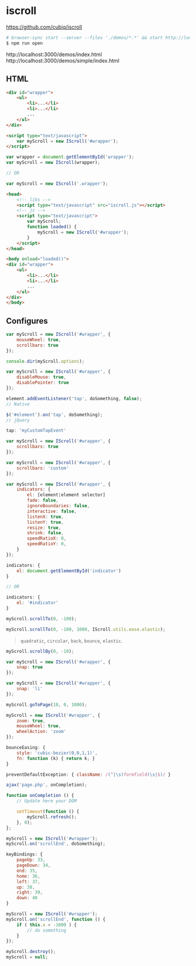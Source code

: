 # iscroll

https://github.com/cubiq/iscroll


```sh
# browser-sync start --server --files './demos/*.*' && start http://localhost:3000/demos/index.html
$ npm run open

```

http://localhost:3000/demos/index.html
http://localhost:3000/demos/simple/index.html


## HTML

```html
<div id="wrapper">
    <ul>
        <li>...</li>
        <li>...</li>
        ...
    </ul>
</div>
```

```html
<script type="text/javascript">
    var myScroll = new IScroll('#wrapper');
</script>
```


```js
var wrapper = document.getElementById('wrapper');
var myScroll = new IScroll(wrapper);

// OR

var myScroll = new IScroll('.wrapper');
```


```html
<head>
    <!-- libs -->
    <script type="text/javascript" src="iscroll.js"></script>
    <!-- js -->
    <script type="text/javascript">
        var myScroll;
        function loaded() {
            myScroll = new IScroll('#wrapper');
        }
    </script>
</head>

<body onload="loaded()">
<div id="wrapper">
    <ul>
        <li>...</li>
        <li>...</li>
        ...
    </ul>
</div>
</body>
```
## Configures

```js
var myScroll = new IScroll('#wrapper', {
    mouseWheel: true,
    scrollbars: true
});
```

```js
console.dir(myScroll.options);
```


```js
var myScroll = new IScroll('#wrapper', {
    disableMouse: true,
    disablePointer: true
});
```


```js
element.addEventListener('tap', doSomething, false);
// Native

$('#element').on('tap', doSomething);
// jQuery
```



```js
tap: 'myCustomTapEvent'
```


```js
var myScroll = new IScroll('#wrapper', {
    scrollbars: true
});
```


```js
var myScroll = new IScroll('#wrapper', {
    scrollbars: 'custom'
});
```


```js
var myScroll = new IScroll('#wrapper', {
    indicators: {
        el: [element|element selector]
        fade: false,
        ignoreBoundaries: false,
        interactive: false,
        listenX: true,
        listenY: true,
        resize: true,
        shrink: false,
        speedRatioX: 0,
        speedRatioY: 0,
    }
});
```


```js
indicators: {
    el: document.getElementById('indicator')
}

// OR

indicators: {
    el: '#indicator'
}
```


```js
myScroll.scrollTo(0, -100);
```


```js
myScroll.scrollTo(0, -100, 1000, IScroll.utils.ease.elastic);
```

> `quadratic`, `circular`, `back`, `bounce`, `elastic`.



```js
myScroll.scrollBy(0, -10);
```


```js
var myScroll = new IScroll('#wrapper', {
    snap: true
});
```

```js
var myScroll = new IScroll('#wrapper', {
    snap: 'li'
});
```

```js
myScroll.goToPage(10, 0, 1000);
```



```js
myScroll = new IScroll('#wrapper', {
    zoom: true,
    mouseWheel: true,
    wheelAction: 'zoom'
});
```


```js
bounceEasing: {
    style: 'cubic-bezier(0,0,1,1)',
    fn: function (k) { return k; }
}
```

```js
preventDefaultException: { className: /(^|\s)formfield(\s|$)/ }
```


```js
ajax('page.php', onCompletion);

function onCompletion () {
    // Update here your DOM

    setTimeout(function () {
        myScroll.refresh();
    }, 0);
};
```


```js
myScroll = new IScroll('#wrapper');
myScroll.on('scrollEnd', doSomething);
```

```js
keyBindings: {
    pageUp: 33,
    pageDown: 34,
    end: 35,
    home: 36,
    left: 37,
    up: 38,
    right: 39,
    down: 40
}
```


```js
myScroll = new IScroll('#wrapper');
myScroll.on('scrollEnd', function () {
    if ( this.x < -1000 ) {
        // do something
    }
});
```

```js
myScroll.destroy();
myScroll = null;
```
